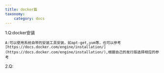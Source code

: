 ```yaml
---
title: docker篇
taxonomy:
    category: docs
---
```



1.Q:docker安装

	A:可以使用系统自带的安装工具安装，如apt-get,yum等，也可以参考 [https://docs.docker.com/engine/installation/](https://docs.docker.com/engine/installation/),根据自己的发行版选择相应的参考

2.Q:

